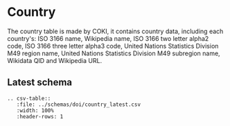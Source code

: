 # Country
The country table is made by COKI, it contains country data, including each country's: ISO 3166 name, Wikipedia name,
ISO 3166 two letter alpha2 code, ISO 3166 three letter alpha3 code, United Nations Statistics Division M49 region name, 
United Nations Statistics Division M49 subregion name, Wikidata QID and Wikipedia URL.

## Latest schema
``` eval_rst
.. csv-table::
   :file: ../schemas/doi/country_latest.csv
   :width: 100%
   :header-rows: 1
```